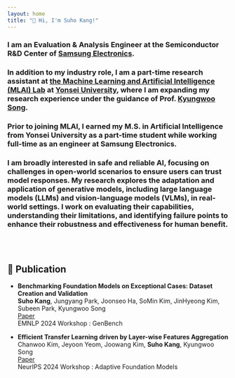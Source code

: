 ```yaml
---
layout: home
title: "👋 Hi, I'm Suho Kang!"
---
```


<link rel="stylesheet" href="/assets/css/style.css">


### I am an Evaluation & Analysis Engineer at the Semiconductor R&D Center of <span class="g">[Samsung Electronics](https://semiconductor.samsung.com/)</span>.

### In addition to my industry role, I am a part-time research assistant at [the Machine Learning and Artificial Intelligence (MLAI) Lab](https://mlai.yonsei.ac.kr/home) at [Yonsei University](https://www.yonsei.ac.kr/en_sc/index.jsp), where I am expanding my research experience under the guidance of Prof. [Kyungwoo Song](https://scholar.google.com/citations?hl=ko&user=HWxRii4AAAAJ&view_op=list_works&sortby=pubdate).

### Prior to joining MLAI, I earned my M.S. in Artificial Intelligence from Yonsei University as a part-time student while working full-time as an engineer at Samsung Electronics.  

### I am broadly interested in safe and reliable AI, focusing on challenges in open-world scenarios to ensure users can trust model responses. My research explores the adaptation and application of generative models, including large language models (LLMs) and vision-language models (VLMs), in real-world settings. I work on evaluating their capabilities, understanding their limitations, and identifying failure points to enhance their robustness and effectiveness for human benefit.  

<br><br>

## 🔭 Publication  
  * **Benchmarking Foundation Models on Exceptional Cases: Dataset Creation and Validation**  
  **Suho Kang**, Jungyang Park, Joonseo Ha, SoMin Kim, JinHyeong Kim, Subeen Park, Kyungwoo Song  
  [Paper](https://arxiv.org/abs/2410.18001)  
  EMNLP 2024 Workshop : GenBench  
    
  * **Efficient Transfer Learning driven by Layer-wise Features Aggregation**  
  Chanwoo Kim, Jeyoon Yeom, Joowang Kim, **Suho Kang**, Kyungwoo Song  
  [Paper](https://openreview.net/forum?id=Q0tfRYadhc#discussion)  
  NeurIPS 2024 Workshop : Adaptive Foundation Models  